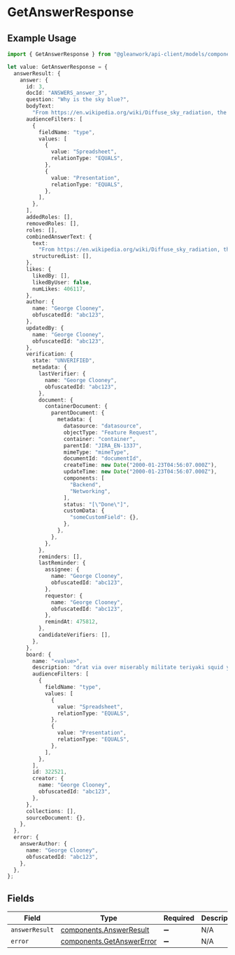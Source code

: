 # GetAnswerResponse

## Example Usage

```typescript
import { GetAnswerResponse } from "@gleanwork/api-client/models/components";

let value: GetAnswerResponse = {
  answerResult: {
    answer: {
      id: 3,
      docId: "ANSWERS_answer_3",
      question: "Why is the sky blue?",
      bodyText:
        "From https://en.wikipedia.org/wiki/Diffuse_sky_radiation, the sky is blue because blue light is more strongly scattered than longer-wavelength light.",
      audienceFilters: [
        {
          fieldName: "type",
          values: [
            {
              value: "Spreadsheet",
              relationType: "EQUALS",
            },
            {
              value: "Presentation",
              relationType: "EQUALS",
            },
          ],
        },
      ],
      addedRoles: [],
      removedRoles: [],
      roles: [],
      combinedAnswerText: {
        text:
          "From https://en.wikipedia.org/wiki/Diffuse_sky_radiation, the sky is blue because blue light is more strongly scattered than longer-wavelength light.",
        structuredList: [],
      },
      likes: {
        likedBy: [],
        likedByUser: false,
        numLikes: 406117,
      },
      author: {
        name: "George Clooney",
        obfuscatedId: "abc123",
      },
      updatedBy: {
        name: "George Clooney",
        obfuscatedId: "abc123",
      },
      verification: {
        state: "UNVERIFIED",
        metadata: {
          lastVerifier: {
            name: "George Clooney",
            obfuscatedId: "abc123",
          },
          document: {
            containerDocument: {
              parentDocument: {
                metadata: {
                  datasource: "datasource",
                  objectType: "Feature Request",
                  container: "container",
                  parentId: "JIRA_EN-1337",
                  mimeType: "mimeType",
                  documentId: "documentId",
                  createTime: new Date("2000-01-23T04:56:07.000Z"),
                  updateTime: new Date("2000-01-23T04:56:07.000Z"),
                  components: [
                    "Backend",
                    "Networking",
                  ],
                  status: "[\"Done\"]",
                  customData: {
                    "someCustomField": {},
                  },
                },
              },
            },
          },
          reminders: [],
          lastReminder: {
            assignee: {
              name: "George Clooney",
              obfuscatedId: "abc123",
            },
            requestor: {
              name: "George Clooney",
              obfuscatedId: "abc123",
            },
            remindAt: 475812,
          },
          candidateVerifiers: [],
        },
      },
      board: {
        name: "<value>",
        description: "drat via over miserably militate teriyaki squid yahoo",
        audienceFilters: [
          {
            fieldName: "type",
            values: [
              {
                value: "Spreadsheet",
                relationType: "EQUALS",
              },
              {
                value: "Presentation",
                relationType: "EQUALS",
              },
            ],
          },
        ],
        id: 322521,
        creator: {
          name: "George Clooney",
          obfuscatedId: "abc123",
        },
      },
      collections: [],
      sourceDocument: {},
    },
  },
  error: {
    answerAuthor: {
      name: "George Clooney",
      obfuscatedId: "abc123",
    },
  },
};
```

## Fields

| Field                                                                  | Type                                                                   | Required                                                               | Description                                                            |
| ---------------------------------------------------------------------- | ---------------------------------------------------------------------- | ---------------------------------------------------------------------- | ---------------------------------------------------------------------- |
| `answerResult`                                                         | [components.AnswerResult](../../models/components/answerresult.md)     | :heavy_minus_sign:                                                     | N/A                                                                    |
| `error`                                                                | [components.GetAnswerError](../../models/components/getanswererror.md) | :heavy_minus_sign:                                                     | N/A                                                                    |